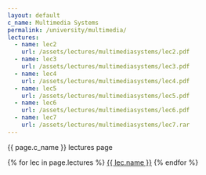 ```yaml
---
layout: default
c_name: Multimedia Systems
permalink: /university/multimedia/
lectures:
  - name: lec2
    url: /assets/lectures/multimediasystems/lec2.pdf
  - name: lec3
    url: /assets/lectures/multimediasystems/lec3.pdf
  - name: lec4
    url: /assets/lectures/multimediasystems/lec4.pdf
  - name: lec5
    url: /assets/lectures/multimediasystems/lec5.pdf
  - name: lec6
    url: /assets/lectures/multimediasystems/lec6.pdf
  - name: lec7
    url: /assets/lectures/multimediasystems/lec7.rar
---
```


{{ page.c_name }} lectures page

{% for lec in page.lectures %}
  <a href="{{ lec.url }}" target="_blank" >{{ lec.name }}</a>
{% endfor %}
